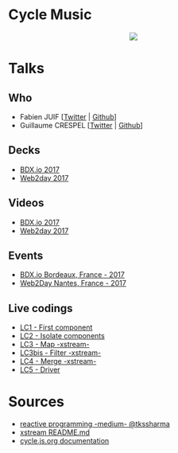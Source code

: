 # Cycle Music
<p align="center">
  <a href="https://cycle-music.herokuapp.com/" target="_blank">
    <img src="https://camo.githubusercontent.com/2a8c61df946fcafb9f83a2fa4e71a7f934e07039/687474703a2f2f7a7570696d616765732e6e65742f75702f31372f34352f783635352e706e67" />
  </a>
</p>

# Talks
## Who
 - Fabien JUIF [[Twitter](https://twitter.com/fabienjuif) | [Github](https://github.com/fabienjuif)]
 - Guillaume CRESPEL [[Twitter](https://twitter.com/guillaumcrespel) | [Github](https://github.com/guillaumecrespel)]

## Decks
 - [BDX.io 2017](https://docs.google.com/presentation/d/1QipKxyUIcntcfenZPb6IzpMv11nKSCUyfVfB5VIgaWI/edit?usp=sharing)
 - [Web2day 2017](https://docs.google.com/presentation/d/1ffUXgs4dimSTOKi3RtfW_6FYeabH9mQs19S1Om2-73k/edit?usp=sharing)

## Videos
 - [BDX.io 2017](https://www.youtube.com/watch?v=-tYCelZCKbU&index=20&list=PLUJzERpatfsW5PbUcMAIOIqfCoqS7K1F1)
 - [Web2day 2017](https://www.youtube.com/watch?v=7NzPu-wQrNo)

## Events
 - [BDX.io Bordeaux, France - 2017](https://www.bdx.io/#/)
 - [Web2Day Nantes, France - 2017](https://web2day.co/)

## Live codings
 - [LC1 - First component](https://github.com/alakarteio/cycle-music/pull/45)
 - [LC2 - Isolate components](https://github.com/alakarteio/cycle-music/pull/42)
 - [LC3 - Map -xstream-](https://github.com/alakarteio/cycle-music/pull/46)
 - [LC3bis - Filter -xstream-](https://github.com/alakarteio/cycle-music/pull/47)
 - [LC4 - Merge -xstream-](https://github.com/alakarteio/cycle-music/pull/43)
 - [LC5 - Driver](https://github.com/alakarteio/cycle-music/pull/44)

# Sources
 - [reactive programming -medium- @tkssharma](https://medium.com/@tkssharma/reactive-programming-rx-js-introduction-32bf963eee1b)
 - [xstream README.md](https://github.com/staltz/xstream)
 - [cycle.js.org documentation](https://cycle.js.org/getting-started.html)
